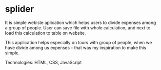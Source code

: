 # splider

It is simple webiste aplication which helps users to divide expenses among a group of people. 
User can save file with whole calculation, and next to load this calculation to table on website.

This application helps especially on tours with group of people, when we have divide among us expenses - that was my inspiration to make this simple. 

Technologies: HTML, CSS, JavaScript
